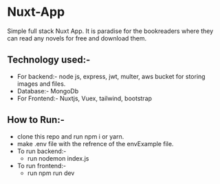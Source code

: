 # Nuxt-App

Simple full stack Nuxt App. It is paradise for the bookreaders where they can read any novels for free and download them.

## Technology used:-
  * For backend:- node js, express, jwt, multer, aws bucket for storing images and files.
  * Database:- MongoDb
  * For Frontend:- Nuxtjs, Vuex, tailwind, bootstrap

## How to Run:-
  * clone this repo and run npm i or yarn.
  * make .env file with the refrence of the envExample file.
  * To run backend:-
      * run nodemon index.js
  * To run frontend:-
      * run npm run dev
